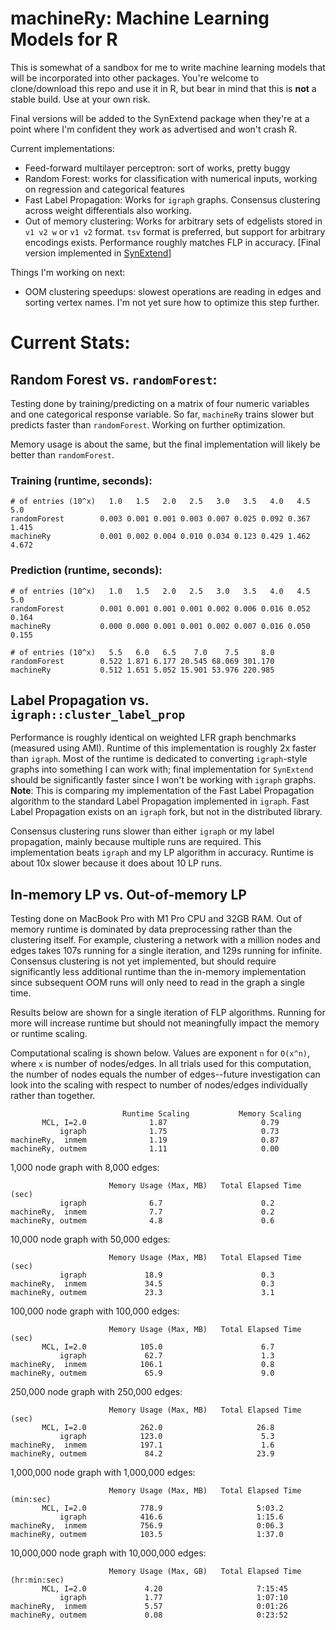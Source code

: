 # machineRy: Machine Learning Models for R

This is somewhat of a sandbox for me to write machine learning models
that will be incorporated into other packages. You're welcome to
clone/download this repo and use it in R, but bear in mind that this is
**not** a stable build. Use at your own risk.

Final versions will be added to the SynExtend package when they're at a
point where I'm confident they work as advertised and won't crash R.

Current implementations:

-   Feed-forward multilayer perceptron: sort of works, pretty buggy
-   Random Forest: works for classification with numerical inputs,
    working on regression and categorical features
-   Fast Label Propagation: Works for `igraph` graphs. Consensus
    clustering across weight differentials also working.
-   Out of memory clustering: Works for arbitrary sets of edgelists
    stored in `v1 v2 w` or `v1 v2` format. `tsv` format is preferred, but support
    for arbitrary encodings exists. Performance roughly matches FLP in
    accuracy. \[Final version implemented in [SynExtend](https://github.com/npcooley/SynExtend/pull/45)\]
    
Things I'm working on next:
-   OOM clustering speedups: slowest operations are reading in edges and sorting
    vertex names. I'm not yet sure how to optimize this step further.

# Current Stats:

## Random Forest vs. `randomForest`:

Testing done by training/predicting on a matrix of four numeric
variables and one categorical response variable. So far, `machineRy`
trains slower but predicts faster than `randomForest`. Working on
further optimization.

Memory usage is about the same, but the final implementation will likely
be better than `randomForest`.

### Training (runtime, seconds):

```         
# of entries (10^x)   1.0   1.5   2.0   2.5   3.0   3.5   4.0   4.5   5.0
randomForest        0.003 0.001 0.001 0.003 0.007 0.025 0.092 0.367 1.415
machineRy           0.001 0.002 0.004 0.010 0.034 0.123 0.429 1.462 4.672
```

### Prediction (runtime, seconds):

```         
# of entries (10^x)   1.0   1.5   2.0   2.5   3.0   3.5   4.0   4.5   5.0
randomForest        0.001 0.001 0.001 0.001 0.002 0.006 0.016 0.052 0.164
machineRy           0.000 0.000 0.001 0.001 0.002 0.007 0.016 0.050 0.155

# of entries (10^x)   5.5   6.0   6.5    7.0    7.5     8.0
randomForest        0.522 1.871 6.177 20.545 68.069 301.170
machineRy           0.512 1.651 5.052 15.901 53.976 220.985
```

## Label Propagation vs. `igraph::cluster_label_prop`

Performance is roughly identical on weighted LFR graph benchmarks
(measured using AMI). Runtime of this implementation is roughly 2x
faster than `igraph`. Most of the runtime is dedicated to converting
`igraph`-style graphs into something I can work with; final
implementation for `SynExtend` should be significantly faster since I
won't be working with `igraph` graphs. **Note**: This is comparing my
implementation of the Fast Label Propagation algorithm to the standard
Label Propagation implemented in `igraph`. Fast Label Propagation exists
on an `igraph` fork, but not in the distributed library.

Consensus clustering runs slower than either `igraph` or my label
propagation, mainly because multiple runs are required. This
implementation beats `igraph` and my LP algorithm in accuracy. Runtime
is about 10x slower because it does about 10 LP runs.

## In-memory LP vs. Out-of-memory LP

Testing done on MacBook Pro with M1 Pro CPU and 32GB RAM. Out of memory runtime is dominated by data preprocessing rather than the clustering
itself. For example, clustering a network with a million nodes and edges takes 107s running for a single iteration, and 129s running for infinite. 
Consensus clustering is not yet implemented, but should require significantly less additional runtime than the in-memory implementation since subsequent OOM runs will only need to read in the graph a single time.

Results below are shown for a single iteration of FLP algorithms. Running for more will increase runtime but should not meaningfully impact the memory or runtime scaling.

Computational scaling is shown below. Values are exponent `n` for `O(x^n)`, where `x` is number of nodes/edges. In all trials used for this computation, the number of nodes equals the number of edges--future investigation can look into the scaling with respect to number of nodes/edges individually rather than together.

```
                         Runtime Scaling           Memory Scaling
       MCL, I=2.0              1.87                     0.79         
           igraph              1.75                     0.73
machineRy,  inmem              1.19                     0.87
machineRy, outmem              1.11                     0.00
```

1,000 node graph with 8,000 edges:

```         
                      Memory Usage (Max, MB)   Total Elapsed Time (sec)
           igraph              6.7                      0.2
machineRy,  inmem              7.7                      0.2
machineRy, outmem              4.8                      0.6
```

10,000 node graph with 50,000 edges:
```         
                      Memory Usage (Max, MB)   Total Elapsed Time (sec)
           igraph             18.9                      0.3
machineRy,  inmem             34.5                      0.3
machineRy, outmem             23.3                      3.1
```

100,000 node graph with 100,000 edges:
```         
                      Memory Usage (Max, MB)   Total Elapsed Time (sec)
       MCL, I=2.0            105.0                      6.7
           igraph             62.7                      1.3
machineRy,  inmem            106.1                      0.8
machineRy, outmem             65.9                      9.0
```

250,000 node graph with 250,000 edges:
```         
                      Memory Usage (Max, MB)   Total Elapsed Time (sec)
       MCL, I=2.0            262.0                     26.8
           igraph            123.0                      5.3
machineRy,  inmem            197.1                      1.6
machineRy, outmem             84.2                     23.9
```


1,000,000 node graph with 1,000,000 edges:
```         
                      Memory Usage (Max, MB)   Total Elapsed Time (min:sec)
       MCL, I=2.0            778.9                     5:03.2
           igraph            416.6                     1:15.6
machineRy,  inmem            756.9                     0:06.3
machineRy, outmem            103.5                     1:37.0
```

10,000,000 node graph with 10,000,000 edges:
```         
                      Memory Usage (Max, GB)   Total Elapsed Time (hr:min:sec)
       MCL, I=2.0             4.20                     7:15:45
           igraph             1.77                     1:07:10
machineRy,  inmem             5.57                     0:01:26
machineRy, outmem             0.08                     0:23:52
```
